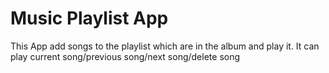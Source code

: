 <h1>Music Playlist App</h1>
<p>This App add songs to the playlist which are in the album and play it. It can play current song/previous song/next song/delete song</p>
